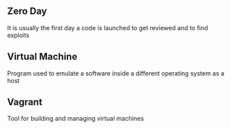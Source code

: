 ## Zero Day

It is usually the first day a code is launched to get reviewed and to find exploits

## Virtual Machine

Program used to emulate a software inside a different operating system as a host

## Vagrant 

Tool for building and managing virtual machines